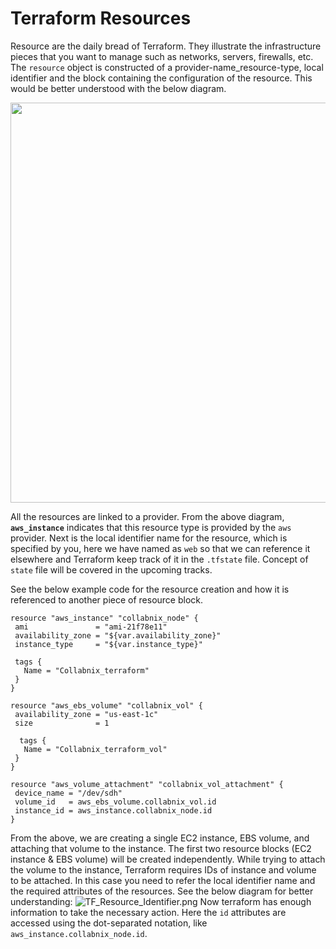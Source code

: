 # Terraform Resources

Resource are the daily bread of Terraform. They illustrate the infrastructure pieces that you want to manage such as networks, servers, firewalls, etc. The `resource` object is constructed of a provider-name_resource-type, local identifier and the block containing the configuration of the resource. This would be better understood with the below diagram.

<p align="center">
<img src="https://github.com/Raviadonis/terraform-1/blob/master/images/Terraform_Resource_definition.png" width="640">
</p>

All the resources are linked to a provider. From the above diagram, **`aws_instance`** indicates that this resource type is provided by the `aws` provider. Next is the local identifier name for the resource, which is specified by you, here we have named as `web` so that we can reference it elsewhere and Terraform keep track of it in the `.tfstate` file. Concept of `state` file will be covered in the upcoming tracks.

See the below example code for the resource creation and how it is referenced to another piece of resource block.

```hcl
resource "aws_instance" "collabnix_node" {
 ami               = "ami-21f78e11"
 availability_zone = "${var.availability_zone}"
 instance_type     = "${var.instance_type}"

 tags {
   Name = "Collabnix_terraform"
 }
}

resource "aws_ebs_volume" "collabnix_vol" {
 availability_zone = "us-east-1c"
 size              = 1

  tags {
   Name = "Collabnix_terraform_vol"
 }
}

resource "aws_volume_attachment" "collabnix_vol_attachment" {
 device_name = "/dev/sdh"
 volume_id   = aws_ebs_volume.collabnix_vol.id
 instance_id = aws_instance.collabnix_node.id
}
```

From the above, we are creating a single EC2 instance, EBS volume, and attaching that volume to the instance. The first two resource blocks (EC2 instance & EBS volume) will be created independently. While trying to attach the volume to the instance, Terraform requires IDs of instance and volume to be attached. In this case you need to refer the local identifier name and the required attributes of the resources. See the below diagram for better understanding:
![TF_Resource_Identifier.png](https://github.com/Raviadonis/terraform-1/blob/master/images/Terraform_Resource_Identifier.png)
Now terraform has enough information to take the necessary action. Here the `id` attributes are accessed using the dot-separated notation, like `aws_instance.collabnix_node.id`.
